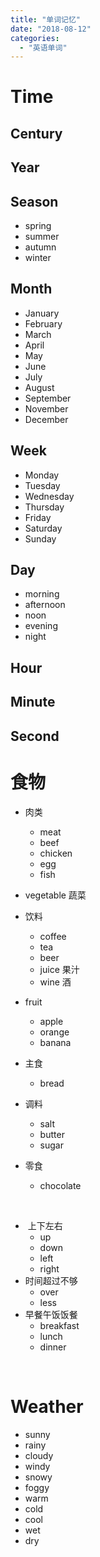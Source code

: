 ```yaml
---
title: "单词记忆"
date: "2018-08-12"
categories: 
  - "英语单词"
---
```


# Time

## Century

## Year

## Season

- spring
- summer
- autumn
- winter

## Month

- January
- February
- March
- April
- May
- June
- July
- August
- September
- November
- December

## Week

- Monday
- Tuesday
- Wednesday
- Thursday
- Friday
- Saturday
- Sunday

## Day

- morning
- afternoon
- noon
- evening
- night

## Hour

## Minute

## Second

# 食物

- 肉类
    - meat
    - beef
    - chicken
    - egg
    - fish
- vegetable 蔬菜
    
- 饮料
    - coffee
    - tea
    - beer
    - juice 果汁
    - wine 酒
- fruit
    - apple
    - orange
    - banana
- 主食
    - bread
- 调料
    - salt
    - butter
    - sugar
- 零食
    - chocolate

 

-  上下左右
    - up
    - down
    - left
    - right
- 时间超过不够
    - over
    - less
- 早餐午饭饭餐
    - breakfast
    - lunch
    - dinner

 

# Weather

- sunny
- rainy
- cloudy
- windy
- snowy
- foggy
- warm
- cold
- cool
- wet
- dry
